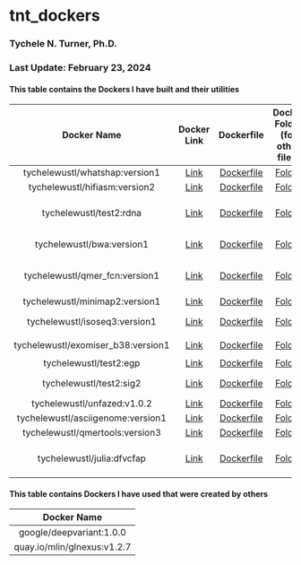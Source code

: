 # tnt_dockers

### Tychele N. Turner, Ph.D.
### Last Update: February 23, 2024

#### This table contains the Dockers I have built and their utilities


| Docker Name | Docker Link | Dockerfile | Docker Folder (for other files) | Program Location |
| :---: | :---: | :---: | :---: | :---: |
| tychelewustl/whatshap:version1 | [Link](https://hub.docker.com/r/tychelewustl/whatshap) | [Dockerfile](whatshap/Dockerfile) | [Folder](whatshap/) | `/opt/conda/bin/whatshap` |
| tychelewustl/hifiasm:version2 | [Link](https://hub.docker.com/r/tychelewustl/hifiasm) | [Dockerfile](hifiasm/Dockerfile) | [Folder](hifiasm) | `/opt/conda/bin/hifiasm` |
| tychelewustl/test2:rdna | [Link](https://hub.docker.com/r/tychelewustl/test2/tags) | [Dockerfile](rdna/Dockerfile) | [Folder](rdna) | several requisites for running RNA scripts, digital karyotype scripts |
| tychelewustl/bwa:version1 | [Link](https://hub.docker.com/r/tychelewustl/bwa/) | [Dockerfile](bwa/Dockerfile) | [Folder](bwa) | several requisites for running manta and bwa |
| tychelewustl/qmer_fcn:version1 | [Link](https://hub.docker.com/r/tychelewustl/qmer_fcn) | [Dockerfile](qmer_fcn/Dockerfile) | [Folder](qmer_fcn) | several requisites for running QuicK-mer2 and fastCN |
| tychelewustl/minimap2:version1 | [Link](https://hub.docker.com/r/tychelewustl/minimap2) | [Dockerfile](minimap2/Dockerfile) | [Folder](minimap2) | `/opt/conda/bin/minimap2` |
| tychelewustl/isoseq3:version1 | [Link](https://hub.docker.com/r/tychelewustl/isoseq3) | [Dockerfile](isoseq3/Dockerfile) | [Folder](isoseq3) | several programs for isoseq3 analyses |
| tychelewustl/exomiser_b38:version1 | [Link](https://hub.docker.com/r/tychelewustl/exomiser_b38) | [Dockerfile](exomiser_b38/Dockerfile) | [Folder](exomiser_b38/) | `/opt/conda/bin/java -jar exomiser-cli-12.1.0.jar` |
| tychelewustl/test2:egp | [Link](https://hub.docker.com/r/tychelewustl/test2/tags) | [Dockerfile](egp/Dockerfile) | [Folder](egp) | several requisites for EGP |
| tychelewustl/test2:sig2 | [Link](https://hub.docker.com/r/tychelewustl/test2/tags) | [Dockerfile](SigProfilerSimulator/Dockerfile) | [Folder](SigProfilerSimulator/) | SigProfilerSimulator related scripts |
| tychelewustl/unfazed:v1.0.2 | [Link](https://hub.docker.com/r/tychelewustl/unfazed) | [Dockerfile](unfazed/Dockerfile) | [Folder](unfazed/) | unfazed related scripts |
| tychelewustl/asciigenome:version1 | [Link](https://hub.docker.com/r/tychelewustl/asciigenome) | [Dockerfile](asciigenome/Dockerfile) | [Folder](asciigenome/) | `/opt/conda/bin/ASCIIGenome` |
| tychelewustl/qmertools:version3 | [Link](https://hub.docker.com/r/tychelewustl/qmertools/) | [Dockerfile](qmerTools/Dockerfile) | [Folder](qmerTools) | qmerTools docker | 
| tychelewustl/julia:dfvcfap | [Link](https://hub.docker.com/repository/docker/tychelewustl/julia/) | [Dockerfile](julia/Dockerfile) | [Folder](julia) | julia docker with VCFTools, DataFrames, and ArgParse packages installed |

#### This table contains Dockers I have used that were created by others

| Docker Name |
| :---: |
| google/deepvariant:1.0.0 |
| quay.io/mlin/glnexus:v1.2.7 |

